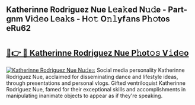 ## Katherinne Rodriguez Nue L𝚎a𝚔ed N𝚞𝚍e - Part-gnm Vi𝚍𝚎o L𝚎a𝚔s - H𝚘𝚝 O𝚗𝚕yf𝚊ns P𝚑𝚘tos eRu62

# <h2><a href="http://kf5f9z.oniu.top/?m=Katherinne+Rodriguez+Nue">🔗👉 🔴 Katherinne Rodriguez Nue P𝚑ot𝚘𝚜 V𝚒d𝚎o</a></h2>

[![Katherinne Rodriguez Nue Nu𝚍e𝚜](https://i.imgur.com/0qMVB7G.gif)](http://kf5f9z.oniu.top/?m=Katherinne+Rodriguez+Nue)
Social media personality Katherinne Rodriguez Nue, acclaimed for disseminating dance and lifestyle ideas, through presentations and personal vlogs. Gifted ventriloquist Katherinne Rodriguez Nue, famed for their exceptional skills and accomplishments in manipulating inanimate objects to appear as if they're speaking.  
